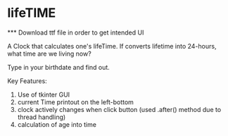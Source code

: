 # lifeTIME
*** Download ttf file in order to get intended UI

A Clock that calculates one's lifeTime.
If converts lifetime into 24-hours, what time are we living now?

Type in your birthdate and find out.

Key Features:
1) Use of tkinter GUI
2) current Time printout on the left-bottom
3) clock actively changes when click button
    (used .after() method due to thread handling)
4) calculation of age into time


